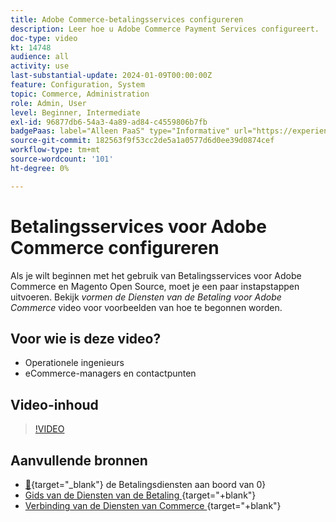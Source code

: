 ```yaml
---
title: Adobe Commerce-betalingsservices configureren
description: Leer hoe u Adobe Commerce Payment Services configureert.
doc-type: video
kt: 14748
audience: all
activity: use
last-substantial-update: 2024-01-09T00:00:00Z
feature: Configuration, System
topic: Commerce, Administration
role: Admin, User
level: Beginner, Intermediate
exl-id: 96877db6-54a3-4a89-ad84-c4559806b7fb
badgePaas: label="Alleen PaaS" type="Informative" url="https://experienceleague.adobe.com/en/docs/commerce/user-guides/product-solutions" tooltip="Is alleen van toepassing op Adobe Commerce op Cloud-projecten (door Adobe beheerde PaaS-infrastructuur) en op projecten in het veld."
source-git-commit: 182563f9f53cc2de5a1a0577d6d0ee39d0874cef
workflow-type: tm+mt
source-wordcount: '101'
ht-degree: 0%

---
```


# Betalingsservices voor Adobe Commerce configureren

Als je wilt beginnen met het gebruik van Betalingsservices voor Adobe Commerce en Magento Open Source, moet je een paar instapstappen uitvoeren. Bekijk _vormen de Diensten van de Betaling voor Adobe Commerce_ video voor voorbeelden van hoe te begonnen worden.

## Voor wie is deze video?

- Operationele ingenieurs
- eCommerce-managers en contactpunten

## Video-inhoud

>[!VIDEO](https://video.tv.adobe.com/v/3425957?learn=on)

## Aanvullende bronnen

- [&#128279;](https://experienceleague.adobe.com/docs/commerce-merchant-services/payment-services/get-started/onboard.html){target="_blank"} de Betalingsdiensten aan boord van 0&rbrace;
- [ Gids van de Diensten van de Betaling ](https://experienceleague.adobe.com/docs/commerce-merchant-services/payment-services/guide-overview.html){target="+blank"}
- [ Verbinding van de Diensten van Commerce ](https://experienceleague.adobe.com/docs/commerce-merchant-services/user-guides/integration-services/saas.html){target="+blank"}
